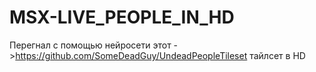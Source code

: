 # MSX-LIVE_PEOPLE_IN_HD
Перегнал с помощью нейросети этот ->https://github.com/SomeDeadGuy/UndeadPeopleTileset тайлсет в HD
